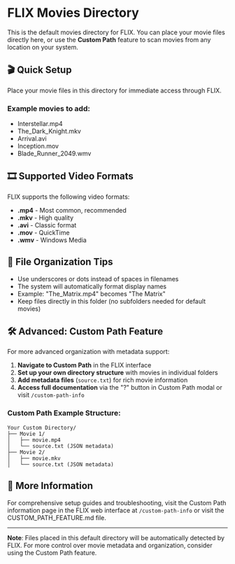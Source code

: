 # FLIX Movies Directory

This is the default movies directory for FLIX. You can place your movie files directly here, or use the **Custom Path** feature to scan movies from any location on your system.

## 🎬 Quick Setup

Place your movie files in this directory for immediate access through FLIX.

### Example movies to add:
- Interstellar.mp4
- The_Dark_Knight.mkv
- Arrival.avi
- Inception.mov
- Blade_Runner_2049.wmv

## 🎞️ Supported Video Formats

FLIX supports the following video formats:
- **.mp4** - Most common, recommended
- **.mkv** - High quality
- **.avi** - Classic format
- **.mov** - QuickTime
- **.wmv** - Windows Media

## 📁 File Organization Tips

- Use underscores or dots instead of spaces in filenames
- The system will automatically format display names
- Example: "The_Matrix.mp4" becomes "The Matrix"
- Keep files directly in this folder (no subfolders needed for default movies)

## 🛠️ Advanced: Custom Path Feature

For more advanced organization with metadata support:

1. **Navigate to Custom Path** in the FLIX interface
2. **Set up your own directory structure** with movies in individual folders
3. **Add metadata files** (`source.txt`) for rich movie information
4. **Access full documentation** via the "?" button in Custom Path modal or visit `/custom-path-info`

### Custom Path Example Structure:
```
Your Custom Directory/
├── Movie 1/
│   ├── movie.mp4
│   └── source.txt (JSON metadata)
├── Movie 2/
│   ├── movie.mkv
│   └── source.txt (JSON metadata)
```

## 🔗 More Information

For comprehensive setup guides and troubleshooting, visit the Custom Path information page in the FLIX web interface at `/custom-path-info` or visit the CUSTOM_PATH_FEATURE.md file.

---

**Note**: Files placed in this default directory will be automatically detected by FLIX. For more control over movie metadata and organization, consider using the Custom Path feature.
